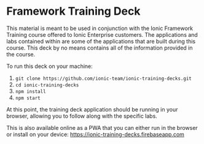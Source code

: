 # Framework Training Deck

This material is meant to be used in conjunction with the Ionic Framework Training course offered to Ionic Enterprise customers. The applications and labs contained within are some of the applications that are built during this course. This deck by no means contains all of the information provided in the course.

To run this deck on your machine:

1. `git clone https://github.com/ionic-team/ionic-training-decks.git`
1. `cd ionic-training-decks`
1. `npm install`
1. `npm start`

At this point, the training deck application should be running in your browser, allowing you to follow along with the specific labs.

This is also available online as a PWA that you can either run in the browser or install on your device: https://ionic-training-decks.firebaseapp.com

